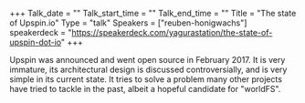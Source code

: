 +++
Talk_date = ""
Talk_start_time = ""
Talk_end_time = ""
Title = "The state of Upspin.io"
Type = "talk"
Speakers = ["reuben-honigwachs"]
speakerdeck = "https://speakerdeck.com/yagurastation/the-state-of-upspin-dot-io"
+++

Upspin was announced and went open source in February 2017. It is very immature, its architectural design is discussed controversially, and is very simple in its current state. It tries to solve a problem many other projects have tried to tackle in the past, albeit a hopeful candidate for "worldFS".
